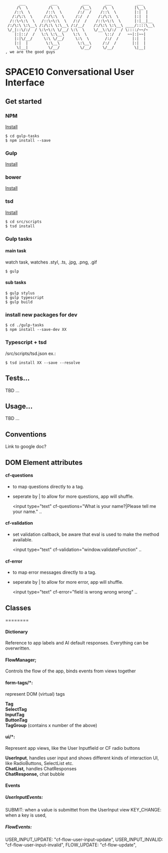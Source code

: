 	      ___           ___           ___       ___           ___     
	     /\  \         /\  \         /\__\     /\  \         |\__\    
	    /::\  \       /::\  \       /:/  /    /::\  \        |:|  |   
	   /:/\:\  \     /:/\:\  \     /:/  /    /:/\:\  \       |:|  |   
	  /::\~\:\  \   /::\~\:\  \   /:/  /    /::\~\:\  \      |:|__|__ 
	 /:/\:\ \:\__\ /:/\:\ \:\__\ /:/__/    /:/\:\ \:\__\ ____/::::\__\
	 \/_|::\/:/  / \:\~\:\ \/__/ \:\  \    \/__\:\/:/  / \::::/~~/~   
	    |:|::/  /   \:\ \:\__\    \:\  \        \::/  /   ~~|:|~~|    
	    |:|\/__/     \:\ \/__/     \:\  \       /:/  /      |:|  |    
	    |:|  |        \:\__\        \:\__\     /:/  /       |:|  |    
	     \|__|         \/__/         \/__/     \/__/         \|__|    
	, we are the good guys


# SPACE10 Conversational User Interface

## Get started

### NPM
[Install](http://blog.npmjs.org/post/85484771375/how-to-install-npm)

	$ cd gulp-tasks
	$ npm install --save


### Gulp
[Install](https://github.com/gulpjs/gulp/blob/master/docs/getting-started.md)



### bower
[Install](https://bower.io/#install-bower)



### tsd
[Install](https://github.com/DefinitelyTyped/tsd#install)

	$ cd src/scripts
	$ tsd install



### Gulp tasks
#### main task
watch task, watches .styl, .ts, .jpg, .png, .gif

	$ gulp

#### sub tasks

	$ gulp stylus
	$ gulp typescript
	$ gulp build


### install new packages for dev
	
	$ cd ./gulp-tasks
	$ npm install --save-dev XX


### Typescript + tsd
/src/scripts/tsd.json
ex.:
	
	$ tsd install XX --save --resolve


## Tests...
TBD ...

## Usage...
TBD ...


## Conventions
Link to google doc?


## DOM Element attributes


#### cf-questions
* to map questions directly to a tag.
* seperate by | to allow for more questions, app will shuffle.

	<input type="text" cf-questions="What is your name?|Please tell me your name." ..

#### cf-validation
* set validation callback, be aware that eval is used to make the method available.

	<input type="text" cf-validation="window.validateFunction" ..

#### cf-error
* to map error messages directly to a tag.
* seperate by | to allow for more error, app will shuffle.

	<input type="text" cf-error="field is wrong wrong wrong" ..

## Classes
========

#### Dictionary
Reference to app labels and AI default responses. Everything can be overwritten.


#### FlowManager;
Controls the flow of the app, binds events from views together

#### form-tags/*:  
represent DOM (virtual) tags  

**Tag**  
**SelectTag**  
**InputTag**  
**ButtonTag**  
**TagGroup** (contains x number of the above)  

#### ui/*:
Represent app views, like the User Inputfield or CF radio buttons  

**UserInput**, handles user input and shows different kinds of interaction UI, like RadioButtons, SelectList etc.  
**ChatList,** handles ChatResponses  
**ChatResponse,** chat bubble

#### Events
##### UserInputEvents:
SUBMIT: when a value is submittet from the UserInput view
KEY_CHANGE: when a key is used, 

##### FlowEvents:
USER_INPUT_UPDATE: "cf-flow-user-input-update",
USER_INPUT_INVALID: "cf-flow-user-input-invalid",
FLOW_UPDATE: "cf-flow-update",

